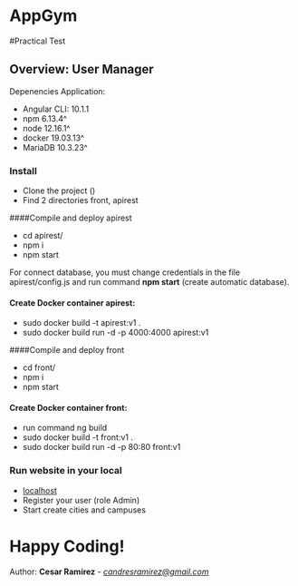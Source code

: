 # AppGym

#Practical Test

## Overview: User Manager 
Depenencies Application:

- Angular CLI: 10.1.1
- npm 6.13.4^
- node 12.16.1^
- docker 19.03.13^
- MariaDB 10.3.23^

### Install
- Clone the project ()
- Find 2 directories front, apirest

####Compile and deploy apirest
- cd apirest/
- npm i
- npm start

For connect database, you must change credentials in the file apirest/config.js and run command __npm start__ (create automatic database).

#### Create Docker container apirest:
- sudo docker build -t apirest:v1 .
- sudo docker build run -d -p 4000:4000 apirest:v1

####Compile and deploy front
- cd front/
- npm i
- npm start

#### Create Docker container front:
- run command ng build
- sudo docker build -t front:v1 .
- sudo docker build run -d -p 80:80 front:v1

### Run website in your local
- [localhost](http://localhost:4000/)
- Register your user (role Admin)
- Start create cities and campuses

# Happy Coding! 
Author: __Cesar Ramirez__ - *candresramirez@gmail.com*
